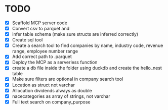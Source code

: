 # TODO
- [x] Scaffold MCP server code
- [x] Convert csv to parquet and
- [x] infer table schema (make sure structs are inferred correctly)
- [x] Create sql tool
- [x] Create a search tool to find companies by name, industry code, revenue range, employee number range
- [x] Add correct path to .parquet
- [x] Deploy the MCP as a serverless function
- [x] create a db file inside the folder using duckdb and create the hello_nest table
- [x] Make sure filters are optional in company search tool
- [x] Location as struct not varchar
- [x] Allocation dividends always as double
- [x] nacecategories as array of strings, not varchar
- [x] Full text search on company_purpose
